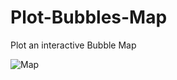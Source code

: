 # Plot-Bubbles-Map
Plot an interactive Bubble Map

![Map](http://www.amazing-animations.com/animations/construction4.gif)

